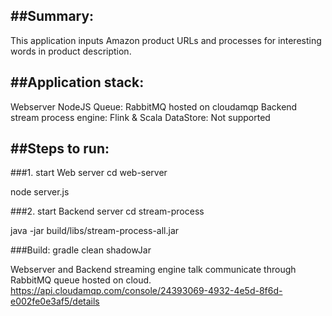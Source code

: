 ##Summary:
---------
This application inputs Amazon product URLs and processes for interesting words in product description.

##Application stack:
-------------------
  Webserver NodeJS
  Queue: RabbitMQ hosted on cloudamqp
  Backend stream process engine: Flink & Scala
  DataStore: Not supported

##Steps to run:
--------------

###1. start Web server
  cd web-server
  
  node server.js


###2. start Backend server
  cd stream-process
  
  java -jar build/libs/stream-process-all.jar

###Build:
 gradle clean shadowJar

Webserver and Backend streaming engine talk communicate through RabbitMQ queue hosted on cloud.
https://api.cloudamqp.com/console/24393069-4932-4e5d-8f6d-e002fe0e3af5/details

